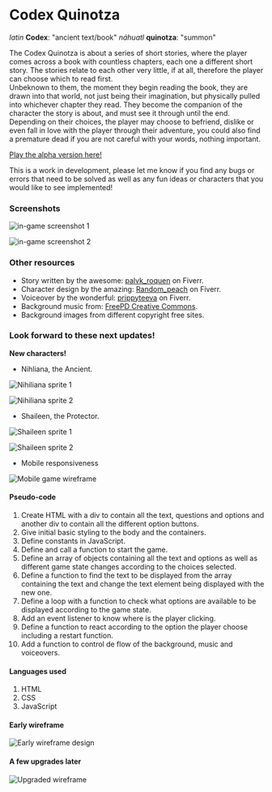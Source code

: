 # Codex Quinotza
_latin_ **Codex**: "ancient text/book"
_náhuatl_ **quinotza**: "summon"

The Codex Quinotza is about a series of short stories, where the player comes across a book with countless chapters, each one a different short story. The stories relate to each other very little, if at all, therefore the player can choose which to read first.  
Unbeknown to them, the moment they begin reading the book, they are drawn into that world, not just being their imagination, but physically pulled into whichever chapter they read. They become the companion of the character the story is about, and must see it through until the end. Depending on their choices, the player may choose to befriend, dislike or even fall in love with the player through their adventure, you could also find a premature dead if you are not careful with your words, nothing important.


[Play the alpha version here!](https://codexquinotza.surge.sh/)

This is a work in development, please let me know if you find any bugs or errors that need to be solved as well as any fun ideas or characters that you would like to see implemented!


### Screenshots

![in-game screenshot 1](https://i.imgur.com/ZQ3qRoW.png)

![in-game screenshot 2](https://i.imgur.com/zLZ8lAU.png)


### Other resources
* Story written by the awesome: [palvk_roquen](https://www.fiverr.com/palvk_roquen) on Fiverr.
* Character design by the amazing: [Random_peach](https://www.fiverr.com/random_peach) on Fiverr.
* Voiceover by the wonderful: [prippyteeva](https://www.fiverr.com/prippyteeva) on Fiverr.
* Background music from: [FreePD Creative Commons](https://freepd.com/).
* Background images from different copyright free sites.


### Look forward to these next updates!

**New characters!**

* Nihliana, the Ancient.

![Nihiliana sprite 1](https://i.imgur.com/v6Z1hKV.png?1)

![Nihiliana sprite 2](https://i.imgur.com/0lgQUIc.png?1)


* Shaileen, the Protector.

![Shaileen sprite 1](https://i.imgur.com/DFHtiDn.png?1)

![Shaileen sprite 2](https://i.imgur.com/uOKHk6A.png?1)


* Mobile responsiveness

![Mobile game wireframe](https://i.imgur.com/CkkFeaY.png)


#### Pseudo-code

1. Create HTML with a div to contain all the text, questions and options and another div to contain all the different option buttons.
2. Give initial basic styling to the body and the containers.
3. Define constants in JavaScript.
4. Define and call a function to start the game.
5. Define an array of objects containing all the text and options as well as different game state changes according to the choices selected.
6. Define a function to find the text to be displayed from the array containing the text and change the text element being displayed with the new one.
7. Define a loop with a function to check what options are available to be displayed according to the game state.
8. Add an event listener to know where is the player clicking.
9. Define a function to react according to the option the player choose including a restart function.
10. Add a function to control de flow of the background, music and voiceovers.


#### Languages used

1. HTML
2. CSS
3. JavaScript


#### Early wireframe
![Early wireframe design](https://i.imgur.com/LRD4XiD.png)

#### A few upgrades later
![Upgraded wireframe](https://i.imgur.com/mSJxNpV.png)

